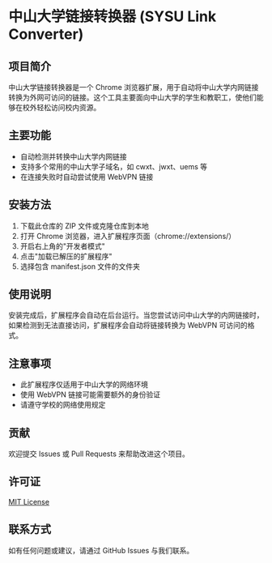 # 中山大学链接转换器 (SYSU Link Converter)

## 项目简介

中山大学链接转换器是一个 Chrome 浏览器扩展，用于自动将中山大学内网链接转换为外网可访问的链接。这个工具主要面向中山大学的学生和教职工，使他们能够在校外轻松访问校内资源。

## 主要功能

- 自动检测并转换中山大学内网链接
- 支持多个常用的中山大学子域名，如 cwxt、jwxt、uems 等
- 在连接失败时自动尝试使用 WebVPN 链接

## 安装方法

1. 下载此仓库的 ZIP 文件或克隆仓库到本地
2. 打开 Chrome 浏览器，进入扩展程序页面（chrome://extensions/）
3. 开启右上角的"开发者模式"
4. 点击"加载已解压的扩展程序"
5. 选择包含 manifest.json 文件的文件夹

## 使用说明

安装完成后，扩展程序会自动在后台运行。当您尝试访问中山大学的内网链接时，如果检测到无法直接访问，扩展程序会自动将链接转换为 WebVPN 可访问的格式。

## 注意事项

- 此扩展程序仅适用于中山大学的网络环境
- 使用 WebVPN 链接可能需要额外的身份验证
- 请遵守学校的网络使用规定

## 贡献

欢迎提交 Issues 或 Pull Requests 来帮助改进这个项目。

## 许可证

[MIT License](LICENSE)

## 联系方式

如有任何问题或建议，请通过 GitHub Issues 与我们联系。